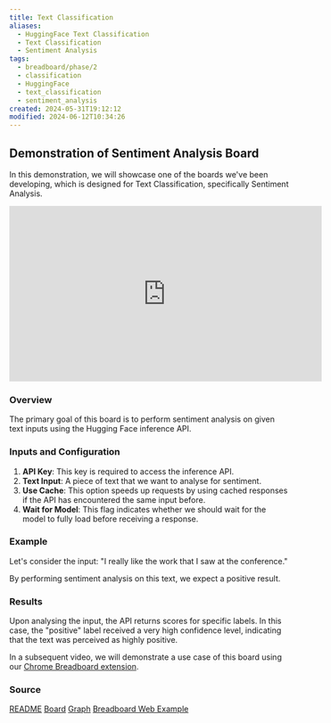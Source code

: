 ```yaml
---
title: Text Classification
aliases:
  - HuggingFace Text Classification
  - Text Classification
  - Sentiment Analysis
tags:
  - breadboard/phase/2
  - classification
  - HuggingFace
  - text_classification
  - sentiment_analysis
created: 2024-05-31T19:12:12
modified: 2024-06-12T10:34:26
---
```


## Demonstration of Sentiment Analysis Board

In this demonstration, we will showcase one of the boards we've been developing, which is designed for Text Classification, specifically Sentiment Analysis.

<iframe width="560" height="315" src="https://www.youtube.com/embed/-CRGao-60QI?si=1AAALothcSGtmrpg" title="YouTube video player" frameborder="0" allow="accelerometer; autoplay; clipboard-write; encrypted-media; gyroscope; picture-in-picture; web-share" referrerpolicy="strict-origin-when-cross-origin" allowfullscreen></iframe>

### Overview

The primary goal of this board is to perform sentiment analysis on given text inputs using the Hugging Face inference API.

### Inputs and Configuration

1. **API Key**: This key is required to access the inference API.
2. **Text Input**: A piece of text that we want to analyse for sentiment.
3. **Use Cache**: This option speeds up requests by using cached responses if the API has encountered the same input before.
4. **Wait for Model**: This flag indicates whether we should wait for the model to fully load before receiving a response.

### Example

Let's consider the input: "I really like the work that I saw at the conference."

By performing sentiment analysis on this text, we expect a positive result. 

### Results

Upon analysing the input, the API returns scores for specific labels. In this case, the "positive" label received a very high confidence level, indicating that the text was perceived as highly positive.

In a subsequent video, we will demonstrate a use case of this board using our [Chrome Breadboard extension](../Chrome%20Extension.md).

### Source

[README](https://github.com/ExaDev/breadboard-examples/blob/main/src/examples/text-classification/README.md)
[Board](https://github.com/ExaDev/breadboard-examples/blob/main/src/examples/text-classification/index.ts)
[Graph](https://github.com/ExaDev/breadboard-examples/blob/main/src/examples/text-classification/board.json)
[Breadboard Web Example](https://breadboard-ai.web.app/?mode=list&board=https://raw.githubusercontent.com/ExaDev/breadboard-examples/main/src/examples/text-classification/board.json)
